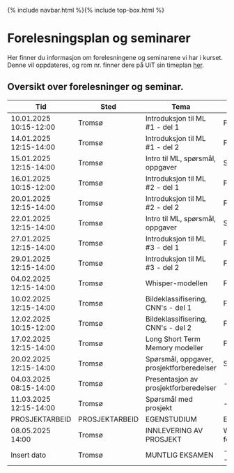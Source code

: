 {% include navbar.html %}{% include top-box.html %}
# Forelesningsplan og seminarer 
Her finner du informasjon om forelesningene og seminarene vi har i kurset.
Denne vil oppdateres, og rom nr. finner dere på UiT sin timeplan [her](https://timeplan.uit.no/emne_timeplan.php?sem=25v&module=SOK-3023-1).


## Oversikt over forelesninger og seminar.

| Tid            | Sted            | Tema               |Type               |
|----------------|-----------------|--------------------|--------------------|
|10.01.2025  10:15-12:00    |Tromsø  |Introduksjon til ML #1 - del 1 |Forelesning|
|14.01.2025  12:15-14:00    |Tromsø  |Introduksjon til ML #1 - del 2 |Forelesning|
|15.01.2025  12:15-14:00    |Tromsø  |Intro til ML, spørsmål, oppgaver |Seminar|
|16.01.2025  10:15-12:00    |Tromsø  |Introduksjon til ML #2 - del 1 |Forelesning|
|20.01.2025  12:15-14:00    |Tromsø  |Introduksjon til ML #2 - del 2 |Forelesning|
|22.01.2025  12:15-14:00    |Tromsø  |Intro til ML, spørsmål, oppgaver |Seminar|
|27.01.2025  12:15-14:00    |Tromsø  |Introduksjon til ML #3 - del 1 |Forelesning|
|29.01.2025  12:15-14:00    |Tromsø  |Introduksjon til ML #3 - del 2 |Forelesning|
|04.02.2025  12:15-14:00    |Tromsø  |Whisper-modellen |Forelesning|
|10.02.2025  12:15-14:00    |Tromsø  |Bildeklassifisering, CNN's - del 1|Forelesning |
|12.02.2025  10:15-12:00    |Tromsø  |Bildeklassifisering, CNN's - del 2|Forelesning |
|17.02.2025  12:15-14:00    |Tromsø  |Long Short Term Memory modeller |Forelesning |
|20.02.2025  12:15-14:00    |Tromsø  |Spørsmål, oppgaver, prosjektforberedelser |Seminar |
|04.03.2025  08:15-14:00    |Tromsø  |Presentasjon av prosjektforberedelser |----- |
|11.03.2025  12:15-14:00    |Tromsø  |Spørsmål med prosjekt |----- |
|PROSJEKTARBEID|PROSJEKTARBEID|EGENSTUDIUM|EGENSTUDIUM|
|08.05.2025  14:00    |Tromsø  |INNLEVERING AV PROSJEKT |Wiseflow-link for innlevering |
|Insert dato|Tromsø|MUNTLIG EKSAMEN|--------------------|









   





